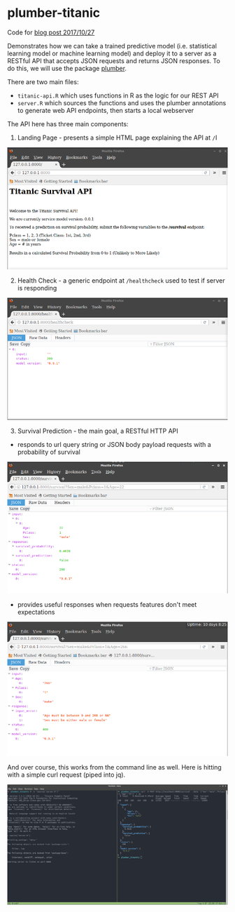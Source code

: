 # plumber-titanic

Code for [blog post 2017/10/27](https://raybuhr.github.io/2017/10/making-predictions-over-http/)

Demonstrates how we can take a trained predictive model (i.e. statistical learning model or machine learning model) and deploy it to a server as a RESTful API that accepts JSON requests and returns JSON responses. To do this, we will use the package [plumber](https://www.rplumber.io/).

There are two main files:

- `titanic-api.R` which uses functions in R as the logic for our REST API
- `server.R` which sources the functions and uses the plumber annotations to generate web API endpoints, then starts a local webserver

The API here has three main components:

1. Landing Page - presents a simple HTML page explaining the API at `/`I

![](screenshots/plumber_landing_page_screenshot.png)

2. Health Check - a generic endpoint at `/healthcheck` used to test if server is responding

![](screenshots/plumber_healthcheck_screenshot.png)

3. Survival Prediction - the main goal, a RESTful HTTP API 

  - responds to url query string or JSON body payload requests with a probability of survival

![](screenshots/plumber_survival_prediction_screenshot.png)

  - provides useful responses when requests features don't meet expectations

![](screenshots/plumber_survival_error_screenshot.png)


And over course, this works from the command line as well. Here is hitting with a simple curl request (piped into jq).

![](screenshots/plumber_curl_screenshot.png)
